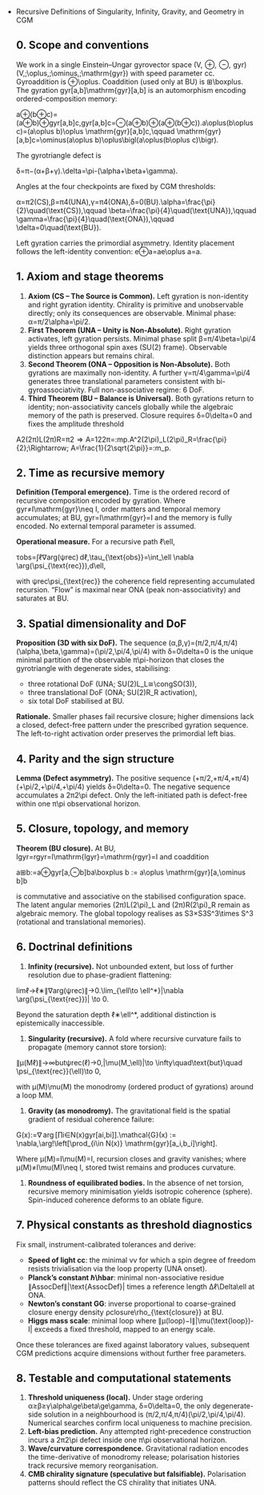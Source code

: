 - Recursive Definitions of Singularity, Infinity, Gravity, and Geometry in CGM
    
    ## 0. Scope and conventions
    
    We work in a single Einstein–Ungar gyrovector space (V,  ⊕,  ⊖,  gyr)(V,\;\oplus,\;\ominus,\;\mathrm{gyr}) with speed parameter cc. Gyroaddition is ⊕\oplus. Coaddition (used only at BU) is ⊞\boxplus. The gyration gyr[a,b]\mathrm{gyr}[a,b] is an automorphism encoding ordered-composition memory:
    
    a⊕(b⊕c)=(a⊕b)⊕gyr[a,b]c,gyr[a,b]c=⊖(a⊕b)⊕(a⊕(b⊕c)).a\oplus(b\oplus c)=(a\oplus b)\oplus \mathrm{gyr}[a,b]c,\qquad 
    \mathrm{gyr}[a,b]c=\ominus(a\oplus b)\oplus\bigl(a\oplus(b\oplus c)\bigr).
    
    The gyrotriangle defect is
    
    δ=π−(α+β+γ).\delta=\pi-(\alpha+\beta+\gamma).
    
    Angles at the four checkpoints are fixed by CGM thresholds:
    
    α=π2(CS),β=π4(UNA),γ=π4(ONA),δ=0(BU).\alpha=\frac{\pi}{2}\quad(\text{CS}),\qquad
    \beta=\frac{\pi}{4}\quad(\text{UNA}),\qquad
    \gamma=\frac{\pi}{4}\quad(\text{ONA}),\qquad
    \delta=0\quad(\text{BU}).
    
    Left gyration carries the primordial asymmetry. Identity placement follows the left-identity convention: e⊕a=ae\oplus a=a.
    
    ## 1. Axiom and stage theorems
    
    1. **Axiom (CS – The Source is Common).** Left gyration is non-identity and right gyration identity. Chirality is primitive and unobservable directly; only its consequences are observable. Minimal phase: α=π/2\alpha=\pi/2.
    2. **First Theorem (UNA – Unity is Non-Absolute).** Right gyration activates, left gyration persists. Minimal phase split β=π/4\beta=\pi/4 yields three orthogonal spin axes (SU(2) frame). Observable distinction appears but remains chiral.
    3. **Second Theorem (ONA – Opposition is Non-Absolute).** Both gyrations are maximally non-identity. A further γ=π/4\gamma=\pi/4 generates three translational parameters consistent with bi-gyroassociativity. Full non-associative regime: 6 DoF.
    4. **Third Theorem (BU – Balance is Universal).** Both gyrations return to identity; non-associativity cancels globally while the algebraic memory of the path is preserved. Closure requires δ=0\delta=0 and fixes the amplitude threshold
    
    A2(2π)L(2π)R=π2  ⇒  A=122π=:mp.A^2(2\pi)_L(2\pi)_R=\frac{\pi}{2}\;\Rightarrow\; A=\frac{1}{2\sqrt{2\pi}}=:m_p.
    
    ## 2. Time as recursive memory
    
    **Definition (Temporal emergence).** Time is the ordered record of recursive composition encoded by gyration. Where gyr≠I\mathrm{gyr}\neq I, order matters and temporal memory accumulates; at BU, gyr=I\mathrm{gyr}=I and the memory is fully encoded. No external temporal parameter is assumed.
    
    **Operational measure.** For a recursive path ℓ\ell,
    
    τobs=∫ℓ∇arg⁡(ψrec) dℓ,\tau_{\text{obs}}=\int_\ell \nabla \arg(\psi_{\text{rec}})\,d\ell,
    
    with ψrec\psi_{\text{rec}} the coherence field representing accumulated recursion. “Flow” is maximal near ONA (peak non-associativity) and saturates at BU.
    
    ## 3. Spatial dimensionality and DoF
    
    **Proposition (3D with six DoF).** The sequence (α,β,γ)=(π/2,π/4,π/4)(\alpha,\beta,\gamma)=(\pi/2,\pi/4,\pi/4) with δ=0\delta=0 is the unique minimal partition of the observable π\pi-horizon that closes the gyrotriangle with degenerate sides, stabilising:
    
    - three rotational DoF (UNA; SU(2)L_L≅\congSO(3)),
    - three translational DoF (ONA; SU(2)R_R activation),
    - six total DoF stabilised at BU.
    
    **Rationale.** Smaller phases fail recursive closure; higher dimensions lack a closed, defect-free pattern under the prescribed gyration sequence. The left-to-right activation order preserves the primordial left bias.
    
    ## 4. Parity and the sign structure
    
    **Lemma (Defect asymmetry).** The positive sequence (+π/2,+π/4,+π/4)(+\pi/2,+\pi/4,+\pi/4) yields δ=0\delta=0. The negative sequence accumulates a 2π2\pi defect. Only the left-initiated path is defect-free within one π\pi observational horizon.
    
    ## 5. Closure, topology, and memory
    
    **Theorem (BU closure).** At BU, lgyr=rgyr=I\mathrm{lgyr}=\mathrm{rgyr}=I and coaddition
    
    a⊞b:=a⊕gyr[a,⊖b]ba\boxplus b := a\oplus \mathrm{gyr}[a,\ominus b]b
    
    is commutative and associative on the stabilised configuration space. The latent angular memories (2π)L(2\pi)_L and (2π)R(2\pi)_R remain as algebraic memory. The global topology realises as S3×S3S^3\times S^3 (rotational and translational memories).
    
    ## 6. Doctrinal definitions
    
    1. **Infinity (recursive).** Not unbounded extent, but loss of further resolution due to phase-gradient flattening:
    
    lim⁡ℓ→ℓ∗∥∇arg⁡(ψrec)∥→0.\lim_{\ell\to \ell^*}\|\nabla \arg(\psi_{\text{rec}})\| \to 0.
    
    Beyond the saturation depth ℓ∗\ell^*, additional distinction is epistemically inaccessible.
    
    1. **Singularity (recursive).** A fold where recursive curvature fails to propagate (memory cannot store torsion):
    
    ∥μ(Mℓ)∥→∞butψrec(ℓ)→0,\|\mu(M_\ell)\|\to \infty\quad\text{but}\quad \psi_{\text{rec}}(\ell)\to 0,
    
    with μ(M)\mu(M) the monodromy (ordered product of gyrations) around a loop MM.
    
    1. **Gravity (as monodromy).** The gravitational field is the spatial gradient of residual coherence failure:
    
    G(x):=∇ arg⁡ ⁣[∏i∈N(x)gyr[ai,bi]].\mathcal{G}(x) := \nabla\,\arg\!\left[\prod_{i\in N(x)} \mathrm{gyr}[a_i,b_i]\right].
    
    Where μ(M)=I\mu(M)=I, recursion closes and gravity vanishes; where μ(M)≠I\mu(M)\neq I, stored twist remains and produces curvature.
    
    1. **Roundness of equilibrated bodies.** In the absence of net torsion, recursive memory minimisation yields isotropic coherence (sphere). Spin-induced coherence deforms to an oblate figure.
    
    ## 7. Physical constants as threshold diagnostics
    
    Fix small, instrument-calibrated tolerances and derive:
    
    - **Speed of light cc**: the minimal vv for which a spin degree of freedom resists trivialisation via the loop property (UNA onset).
    - **Planck’s constant ℏ\hbar**: minimal non-associative residue ∥AssocDef∥\|\text{AssocDef}\| times a reference length Δℓ\Delta\ell at ONA.
    - **Newton’s constant GG**: inverse proportional to coarse-grained closure energy density ρclosure\rho_{\text{closure}} at BU.
    - **Higgs mass scale**: minimal loop where ∥μ(loop)−I∥\|\mu(\text{loop})-I\| exceeds a fixed threshold, mapped to an energy scale.
    
    Once these tolerances are fixed against laboratory values, subsequent CGM predictions acquire dimensions without further free parameters.
    
    ## 8. Testable and computational statements
    
    1. **Threshold uniqueness (local).** Under stage ordering α≥β≥γ\alpha\ge\beta\ge\gamma, δ=0\delta=0, the only degenerate-side solution in a neighbourhood is (π/2,π/4,π/4)(\pi/2,\pi/4,\pi/4). Numerical searches confirm local uniqueness to machine precision.
    2. **Left-bias prediction.** Any attempted right-precedence construction incurs a 2π2\pi defect inside one π\pi observational horizon.
    3. **Wave/curvature correspondence.** Gravitational radiation encodes the time-derivative of monodromy release; polarisation histories track recursive memory reorganisation.
    4. **CMB chirality signature (speculative but falsifiable).** Polarisation patterns should reflect the CS chirality that initiates UNA.